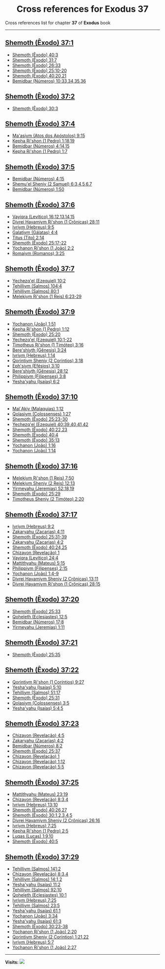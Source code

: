 <div align="center">

# Cross references for **Exodus 37**
</div>

Cross references list for chapter **37** of **Exodus** book

---

<h2 id="1"><a href="https://bible.ozzuu.com/pt_yah/Exo/37#1" target="_blank">Shemoth (Êxodo) 37:1</a></h2>

- [Shemoth (Êxodo) 40:3](https://bible.ozzuu.com/pt_yah/Exo/40#3)
- [Shemoth (Êxodo) 31:7](https://bible.ozzuu.com/pt_yah/Exo/31#7)
- [Shemoth (Êxodo) 26:33](https://bible.ozzuu.com/pt_yah/Exo/26#33)
- [Shemoth (Êxodo) 25:10-20](https://bible.ozzuu.com/pt_yah/Exo/25#10)
- [Shemoth (Êxodo) 40:20,21](https://bible.ozzuu.com/pt_yah/Exo/40#20)
- [Bemidbar (Números) 10:33,34,35,36](https://bible.ozzuu.com/pt_yah/Num/10#33)
<h2 id="2"><a href="https://bible.ozzuu.com/pt_yah/Exo/37#2" target="_blank">Shemoth (Êxodo) 37:2</a></h2>

- [Shemoth (Êxodo) 30:3](https://bible.ozzuu.com/pt_yah/Exo/30#3)
<h2 id="4"><a href="https://bible.ozzuu.com/pt_yah/Exo/37#4" target="_blank">Shemoth (Êxodo) 37:4</a></h2>

- [Ma'asiym (Atos dos Apóstolos) 9:15](https://bible.ozzuu.com/pt_yah/Act/9#15)
- [Kepha Ri'shon (1 Pedro) 1:18,19](https://bible.ozzuu.com/pt_yah/1Pe/1#18)
- [Bemidbar (Números) 4:14,15](https://bible.ozzuu.com/pt_yah/Num/4#14)
- [Kepha Ri'shon (1 Pedro) 1:7](https://bible.ozzuu.com/pt_yah/1Pe/1#7)
<h2 id="5"><a href="https://bible.ozzuu.com/pt_yah/Exo/37#5" target="_blank">Shemoth (Êxodo) 37:5</a></h2>

- [Bemidbar (Números) 4:15](https://bible.ozzuu.com/pt_yah/Num/4#15)
- [Shemu'el Sheniy (2 Samuel) 6:3,4,5,6,7](https://bible.ozzuu.com/pt_yah/2Sm/6#3)
- [Bemidbar (Números) 1:50](https://bible.ozzuu.com/pt_yah/Num/1#50)
<h2 id="6"><a href="https://bible.ozzuu.com/pt_yah/Exo/37#6" target="_blank">Shemoth (Êxodo) 37:6</a></h2>

- [Vayiqra (Levítico) 16:12,13,14,15](https://bible.ozzuu.com/pt_yah/Lev/16#12)
- [Divrei Hayamiym Ri'shon (1 Crônicas) 28:11](https://bible.ozzuu.com/pt_yah/1Ch/28#11)
- [Ivriym (Hebreus) 9:5](https://bible.ozzuu.com/pt_yah/Heb/9#5)
- [Galatiym (Gálatas) 4:4](https://bible.ozzuu.com/pt_yah/Gal/4#4)
- [Titus (Tito) 2:14](https://bible.ozzuu.com/pt_yah/Tit/2#14)
- [Shemoth (Êxodo) 25:17-22](https://bible.ozzuu.com/pt_yah/Exo/25#17)
- [Yochanon Ri'shon (1 João) 2:2](https://bible.ozzuu.com/pt_yah/1Jo/2#2)
- [Romaiym (Romanos) 3:25](https://bible.ozzuu.com/pt_yah/Rom/3#25)
<h2 id="7"><a href="https://bible.ozzuu.com/pt_yah/Exo/37#7" target="_blank">Shemoth (Êxodo) 37:7</a></h2>

- [Yechezq'el (Ezequiel) 10:2](https://bible.ozzuu.com/pt_yah/Eze/10#2)
- [Tehilliym (Salmos) 104:4](https://bible.ozzuu.com/pt_yah/Psa/104#4)
- [Tehilliym (Salmos) 80:1](https://bible.ozzuu.com/pt_yah/Psa/80#1)
- [Melekiym Ri'shon (1 Reis) 6:23-29](https://bible.ozzuu.com/pt_yah/1Ki/6#23)
<h2 id="9"><a href="https://bible.ozzuu.com/pt_yah/Exo/37#9" target="_blank">Shemoth (Êxodo) 37:9</a></h2>

- [Yochanon (João) 1:51](https://bible.ozzuu.com/pt_yah/Joh/1#51)
- [Kepha Ri'shon (1 Pedro) 1:12](https://bible.ozzuu.com/pt_yah/1Pe/1#12)
- [Shemoth (Êxodo) 25:20](https://bible.ozzuu.com/pt_yah/Exo/25#20)
- [Yechezq'el (Ezequiel) 10:1-22](https://bible.ozzuu.com/pt_yah/Eze/10#1)
- [Timotheus Ri'shon (1 Timóteo) 3:16](https://bible.ozzuu.com/pt_yah/1Ti/3#16)
- [Bere'shiyth (Gênesis) 3:24](https://bible.ozzuu.com/pt_yah/Gen/3#24)
- [Ivriym (Hebreus) 1:14](https://bible.ozzuu.com/pt_yah/Heb/1#14)
- [Qorintiym Sheniy (2 Coríntios) 3:18](https://bible.ozzuu.com/pt_yah/2Co/3#18)
- [Eph'siym (Efésios) 3:10](https://bible.ozzuu.com/pt_yah/Eph/3#10)
- [Bere'shiyth (Gênesis) 28:12](https://bible.ozzuu.com/pt_yah/Gen/28#12)
- [Philippiym (Filipenses) 3:8](https://bible.ozzuu.com/pt_yah/Php/3#8)
- [Yesha'yahu (Isaías) 6:2](https://bible.ozzuu.com/pt_yah/Isa/6#2)
<h2 id="10"><a href="https://bible.ozzuu.com/pt_yah/Exo/37#10" target="_blank">Shemoth (Êxodo) 37:10</a></h2>

- [Mal`Akiy (Malaquias) 1:12](https://bible.ozzuu.com/pt_yah/Mal/1#12)
- [Qolasiym (Colossenses) 1:27](https://bible.ozzuu.com/pt_yah/Col/1#27)
- [Shemoth (Êxodo) 25:23-30](https://bible.ozzuu.com/pt_yah/Exo/25#23)
- [Yechezq'el (Ezequiel) 40:39,40,41,42](https://bible.ozzuu.com/pt_yah/Eze/40#39)
- [Shemoth (Êxodo) 40:22,23](https://bible.ozzuu.com/pt_yah/Exo/40#22)
- [Shemoth (Êxodo) 40:4](https://bible.ozzuu.com/pt_yah/Exo/40#4)
- [Shemoth (Êxodo) 35:13](https://bible.ozzuu.com/pt_yah/Exo/35#13)
- [Yochanon (João) 1:16](https://bible.ozzuu.com/pt_yah/Joh/1#16)
- [Yochanon (João) 1:14](https://bible.ozzuu.com/pt_yah/Joh/1#14)
<h2 id="16"><a href="https://bible.ozzuu.com/pt_yah/Exo/37#16" target="_blank">Shemoth (Êxodo) 37:16</a></h2>

- [Melekiym Ri'shon (1 Reis) 7:50](https://bible.ozzuu.com/pt_yah/1Ki/7#50)
- [Melekiym Sheniy (2 Reis) 12:13](https://bible.ozzuu.com/pt_yah/2Ki/12#13)
- [Yirmeyahu (Jeremias) 52:18,19](https://bible.ozzuu.com/pt_yah/Jer/52#18)
- [Shemoth (Êxodo) 25:29](https://bible.ozzuu.com/pt_yah/Exo/25#29)
- [Timotheus Sheniy (2 Timóteo) 2:20](https://bible.ozzuu.com/pt_yah/2Ti/2#20)
<h2 id="17"><a href="https://bible.ozzuu.com/pt_yah/Exo/37#17" target="_blank">Shemoth (Êxodo) 37:17</a></h2>

- [Ivriym (Hebreus) 9:2](https://bible.ozzuu.com/pt_yah/Heb/9#2)
- [Zakaryahu (Zacarias) 4:11](https://bible.ozzuu.com/pt_yah/Zec/4#11)
- [Shemoth (Êxodo) 25:31-39](https://bible.ozzuu.com/pt_yah/Exo/25#31)
- [Zakaryahu (Zacarias) 4:2](https://bible.ozzuu.com/pt_yah/Zec/4#2)
- [Shemoth (Êxodo) 40:24,25](https://bible.ozzuu.com/pt_yah/Exo/40#24)
- [Chizayon (Revelação) 1](https://bible.ozzuu.com/pt_yah/Rev/1)
- [Vayiqra (Levítico) 24:4](https://bible.ozzuu.com/pt_yah/Lev/24#4)
- [Mattithyahu (Mateus) 5:15](https://bible.ozzuu.com/pt_yah/Mat/5#15)
- [Philippiym (Filipenses) 2:15](https://bible.ozzuu.com/pt_yah/Php/2#15)
- [Yochanon (João) 1:4-9](https://bible.ozzuu.com/pt_yah/Joh/1#4)
- [Divrei Hayamiym Sheniy (2 Crônicas) 13:11](https://bible.ozzuu.com/pt_yah/2Ch/13#11)
- [Divrei Hayamiym Ri'shon (1 Crônicas) 28:15](https://bible.ozzuu.com/pt_yah/1Ch/28#15)
<h2 id="20"><a href="https://bible.ozzuu.com/pt_yah/Exo/37#20" target="_blank">Shemoth (Êxodo) 37:20</a></h2>

- [Shemoth (Êxodo) 25:33](https://bible.ozzuu.com/pt_yah/Exo/25#33)
- [Qoheleth (Eclesiastes) 12:5](https://bible.ozzuu.com/pt_yah/Ecc/12#5)
- [Bemidbar (Números) 17:8](https://bible.ozzuu.com/pt_yah/Num/17#8)
- [Yirmeyahu (Jeremias) 1:11](https://bible.ozzuu.com/pt_yah/Jer/1#11)
<h2 id="21"><a href="https://bible.ozzuu.com/pt_yah/Exo/37#21" target="_blank">Shemoth (Êxodo) 37:21</a></h2>

- [Shemoth (Êxodo) 25:35](https://bible.ozzuu.com/pt_yah/Exo/25#35)
<h2 id="22"><a href="https://bible.ozzuu.com/pt_yah/Exo/37#22" target="_blank">Shemoth (Êxodo) 37:22</a></h2>

- [Qorintiym Ri'shon (1 Coríntios) 9:27](https://bible.ozzuu.com/pt_yah/1Co/9#27)
- [Yesha'yahu (Isaías) 5:10](https://bible.ozzuu.com/pt_yah/Isa/5#10)
- [Tehilliym (Salmos) 51:17](https://bible.ozzuu.com/pt_yah/Psa/51#17)
- [Shemoth (Êxodo) 25:31](https://bible.ozzuu.com/pt_yah/Exo/25#31)
- [Qolasiym (Colossenses) 3:5](https://bible.ozzuu.com/pt_yah/Col/3#5)
- [Yesha'yahu (Isaías) 5:4,5](https://bible.ozzuu.com/pt_yah/Isa/5#4)
<h2 id="23"><a href="https://bible.ozzuu.com/pt_yah/Exo/37#23" target="_blank">Shemoth (Êxodo) 37:23</a></h2>

- [Chizayon (Revelação) 4:5](https://bible.ozzuu.com/pt_yah/Rev/4#5)
- [Zakaryahu (Zacarias) 4:2](https://bible.ozzuu.com/pt_yah/Zec/4#2)
- [Bemidbar (Números) 8:2](https://bible.ozzuu.com/pt_yah/Num/8#2)
- [Shemoth (Êxodo) 25:37](https://bible.ozzuu.com/pt_yah/Exo/25#37)
- [Chizayon (Revelação) 1](https://bible.ozzuu.com/pt_yah/Rev/1)
- [Chizayon (Revelação) 1:12](https://bible.ozzuu.com/pt_yah/Rev/1#12)
- [Chizayon (Revelação) 5:5](https://bible.ozzuu.com/pt_yah/Rev/5#5)
<h2 id="25"><a href="https://bible.ozzuu.com/pt_yah/Exo/37#25" target="_blank">Shemoth (Êxodo) 37:25</a></h2>

- [Mattithyahu (Mateus) 23:19](https://bible.ozzuu.com/pt_yah/Mat/23#19)
- [Chizayon (Revelação) 8:3,4](https://bible.ozzuu.com/pt_yah/Rev/8#3)
- [Ivriym (Hebreus) 13:10](https://bible.ozzuu.com/pt_yah/Heb/13#10)
- [Shemoth (Êxodo) 40:26,27](https://bible.ozzuu.com/pt_yah/Exo/40#26)
- [Shemoth (Êxodo) 30:1,2,3,4,5](https://bible.ozzuu.com/pt_yah/Exo/30#1)
- [Divrei Hayamiym Sheniy (2 Crônicas) 26:16](https://bible.ozzuu.com/pt_yah/2Ch/26#16)
- [Ivriym (Hebreus) 7:25](https://bible.ozzuu.com/pt_yah/Heb/7#25)
- [Kepha Ri'shon (1 Pedro) 2:5](https://bible.ozzuu.com/pt_yah/1Pe/2#5)
- [Luqas (Lucas) 1:9,10](https://bible.ozzuu.com/pt_yah/Luk/1#9)
- [Shemoth (Êxodo) 40:5](https://bible.ozzuu.com/pt_yah/Exo/40#5)
<h2 id="29"><a href="https://bible.ozzuu.com/pt_yah/Exo/37#29" target="_blank">Shemoth (Êxodo) 37:29</a></h2>

- [Tehilliym (Salmos) 141:2](https://bible.ozzuu.com/pt_yah/Psa/141#2)
- [Chizayon (Revelação) 8:3,4](https://bible.ozzuu.com/pt_yah/Rev/8#3)
- [Tehilliym (Salmos) 14:1,2](https://bible.ozzuu.com/pt_yah/Psa/14#1)
- [Yesha'yahu (Isaías) 11:2](https://bible.ozzuu.com/pt_yah/Isa/11#2)
- [Tehilliym (Salmos) 92:10](https://bible.ozzuu.com/pt_yah/Psa/92#10)
- [Qoheleth (Eclesiastes) 10:1](https://bible.ozzuu.com/pt_yah/Ecc/10#1)
- [Ivriym (Hebreus) 7:25](https://bible.ozzuu.com/pt_yah/Heb/7#25)
- [Tehilliym (Salmos) 23:5](https://bible.ozzuu.com/pt_yah/Psa/23#5)
- [Yesha'yahu (Isaías) 61:1](https://bible.ozzuu.com/pt_yah/Isa/61#1)
- [Yochanon (João) 3:34](https://bible.ozzuu.com/pt_yah/Joh/3#34)
- [Yesha'yahu (Isaías) 61:3](https://bible.ozzuu.com/pt_yah/Isa/61#3)
- [Shemoth (Êxodo) 30:23-38](https://bible.ozzuu.com/pt_yah/Exo/30#23)
- [Yochanon Ri'shon (1 João) 2:20](https://bible.ozzuu.com/pt_yah/1Jo/2#20)
- [Qorintiym Sheniy (2 Coríntios) 1:21,22](https://bible.ozzuu.com/pt_yah/2Co/1#21)
- [Ivriym (Hebreus) 5:7](https://bible.ozzuu.com/pt_yah/Heb/5#7)
- [Yochanon Ri'shon (1 João) 2:27](https://bible.ozzuu.com/pt_yah/1Jo/2#27)


---

**Visits:**
![](https://profile-counter.glitch.me/visitCounter_crossrefs2/count.svg)
